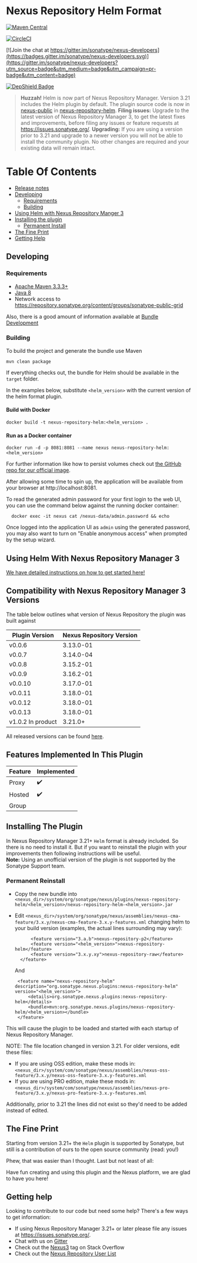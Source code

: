 <!--

    Sonatype Nexus (TM) Open Source Version
    Copyright (c) 2018-present Sonatype, Inc.
    All rights reserved. Includes the third-party code listed at http://links.sonatype.com/products/nexus/oss/attributions.

    This program and the accompanying materials are made available under the terms of the Eclipse Public License Version 1.0,
    which accompanies this distribution and is available at http://www.eclipse.org/legal/epl-v10.html.

    Sonatype Nexus (TM) Professional Version is available from Sonatype, Inc. "Sonatype" and "Sonatype Nexus" are trademarks
    of Sonatype, Inc. Apache Maven is a trademark of the Apache Software Foundation. M2eclipse is a trademark of the
    Eclipse Foundation. All other trademarks are the property of their respective owners.

-->
# Nexus Repository Helm Format

[![Maven Central](https://maven-badges.herokuapp.com/maven-central/org.sonatype.nexus.plugins/nexus-repository-helm/badge.svg)](https://maven-badges.herokuapp.com/maven-central/org.sonatype.nexus.plugins/nexus-repository-helm)

[![CircleCI](https://circleci.com/gh/sonatype-nexus-community/nexus-repository-helm.svg?style=shield)](https://circleci.com/gh/sonatype-nexus-community/nexus-repository-helm)

[![Join the chat at https://gitter.im/sonatype/nexus-developers](https://badges.gitter.im/sonatype/nexus-developers.svg)](https://gitter.im/sonatype/nexus-developers?utm_source=badge&utm_medium=badge&utm_campaign=pr-badge&utm_content=badge)

[![DepShield Badge](https://depshield.sonatype.org/badges/sonatype-nexus-community/nexus-repository-helm/depshield.svg)](https://depshield.github.io)

> **Huzzah!** Helm is now part of Nexus Repository Manager. Version 3.21 includes the Helm plugin by default. 
>The plugin source code is now in [nexus-public](https://github.com/sonatype/nexus-public) in [nexus-repository-helm](https://github.com/sonatype/nexus-public/tree/master/plugins/nexus-repository-helm).
> **Filing issues:** Upgrade to the latest version of Nexus Repository Manager 3, to get the latest fixes and improvements, before filing any issues or feature requests at https://issues.sonatype.org/.
> **Upgrading:** If you are using a version prior to 3.21 and upgrade to a newer version you will not be able to install the community plugin. 
>No other changes are required and your existing data will remain intact.

# Table Of Contents
* [Release notes](https://help.sonatype.com/display/NXRM3/2020+Release+Notes#id-2020ReleaseNotes-RepositoryManager3.21.0)
* [Developing](#developing)
   * [Requirements](#requirements)
   * [Building](#building)
* [Using Helm with Nexus Repository Manger 3](#using-helm-with-nexus-repository-manager-3)
* [Installing the plugin](#installing-the-plugin)
   * [Permanent Install](#permanent-reinstall)
* [The Fine Print](#the-fine-print)
* [Getting Help](#getting-help)

## Developing

### Requirements

* [Apache Maven 3.3.3+](https://maven.apache.org/install.html)
* [Java 8](http://www.oracle.com/technetwork/java/javase/downloads/jdk8-downloads-2133151.html)
* Network access to https://repository.sonatype.org/content/groups/sonatype-public-grid

Also, there is a good amount of information available at [Bundle Development](https://help.sonatype.com/display/NXRM3/Bundle+Development)

### Building

To build the project and generate the bundle use Maven

    mvn clean package

If everything checks out, the bundle for Helm should be available in the `target` folder.

In the examples below, substitute `<helm_version>` with the current version of the helm format plugin.

#### Build with Docker

`docker build -t nexus-repository-helm:<helm_version> .`

#### Run as a Docker container

`docker run -d -p 8081:8081 --name nexus nexus-repository-helm:<helm_version>` 

For further information like how to persist volumes check out [the GitHub repo for our official image](https://github.com/sonatype/docker-nexus3).

After allowing some time to spin up, the application will be available from your browser at http://localhost:8081.

To read the generated admin password for your first login to the web UI, you can use the command below against the running docker container:

      docker exec -it nexus cat /nexus-data/admin.password && echo
      
  Once logged into the application UI as `admin` using the generated password, you may also want to 
  turn on "Enable anonymous access" when prompted by the setup wizard.     

## Using Helm With Nexus Repository Manager 3

[We have detailed instructions on how to get started here!](https://help.sonatype.com/repomanager3/formats/helm-repositories)

## Compatibility with Nexus Repository Manager 3 Versions

The table below outlines what version of Nexus Repository the plugin was built against

| Plugin Version        | Nexus Repository Version |
|-----------------------|--------------------------|
| v0.0.6                | 3.13.0-01                |
| v0.0.7                | 3.14.0-04                |
| v0.0.8                | 3.15.2-01                |
| v0.0.9                | 3.16.2-01                |
| v0.0.10               | 3.17.0-01                |
| v0.0.11               | 3.18.0-01                |
| v0.0.12               | 3.18.0-01                |
| v0.0.13               | 3.18.0-01                |
| v1.0.2 In product     | 3.21.0+                  |
All released versions can be found [here](https://github.com/sonatype-nexus-community/nexus-repository-helm/releases).

## Features Implemented In This Plugin 

| Feature | Implemented          |
|---------|----------------------|
| Proxy   | :heavy_check_mark:   |
| Hosted  | :heavy_check_mark:   |
| Group   |                      |
  
## Installing The Plugin
In Nexus Repository Manager 3.21+ `Helm` format is already included. So there is no need to install it. But if you want to reinstall the plugin with your improvements then following instructions will be useful. <br> <b>Note:</b> Using an unofficial version of the plugin is not supported by the Sonatype Support team.  

### Permanent Reinstall

* Copy the new bundle into `<nexus_dir>/system/org/sonatype/nexus/plugins/nexus-repository-helm/<helm_version>/nexus-repository-helm-<helm_version>.jar`
* Edit `<nexus_dir>/system/org/sonatype/nexus/assemblies/nexus-cma-feature/3.x.y/nexus-cma-feature-3.x.y-features.xml`  changing helm to your build version (examples, the actual lines surrounding may vary):

   ```
         <feature version="3.a.b">nexus-repository-p2</feature>
         <feature version="<helm_version>">nexus-repository-helm</feature>
         <feature version="3.x.y.xy">nexus-repository-raw</feature>
     </feature>
   ```
   And
   ```
    <feature name="nexus-repository-helm" description="org.sonatype.nexus.plugins:nexus-repository-helm" version="<helm_version>">
        <details>org.sonatype.nexus.plugins:nexus-repository-helm</details>
        <bundle>mvn:org.sonatype.nexus.plugins/nexus-repository-helm/<helm_version></bundle>
    </feature>
   ```
This will cause the plugin to be loaded and started with each startup of Nexus Repository Manager.

NOTE: The file location changed in version 3.21. For older versions, edit these files:
* If you are using OSS edition, make these mods in: `<nexus_dir>/system/com/sonatype/nexus/assemblies/nexus-oss-feature/3.x.y/nexus-oss-feature-3.x.y-features.xml`
* If you are using PRO edition, make these mods in: `<nexus_dir>/system/com/sonatype/nexus/assemblies/nexus-pro-feature/3.x.y/nexus-pro-feature-3.x.y-features.xml`

Additionally, prior to 3.21 the lines did not exist so they'd need to be added instead of edited.

## The Fine Print

Starting from version 3.21+ the `Helm` plugin is supported by Sonatype, but still is a contribution of ours
to the open source community (read: you!)

Phew, that was easier than I thought. Last but not least of all:

Have fun creating and using this plugin and the Nexus platform, we are glad to have you here!

## Getting help

Looking to contribute to our code but need some help? There's a few ways to get information:

* If using Nexus Repository Manager 3.21+ or later please file any issues at https://issues.sonatype.org/.
* Chat with us on [Gitter](https://gitter.im/sonatype/nexus-developers)
* Check out the [Nexus3](http://stackoverflow.com/questions/tagged/nexus3) tag on Stack Overflow
* Check out the [Nexus Repository User List](https://groups.google.com/a/glists.sonatype.com/forum/?hl=en#!forum/nexus-users)
